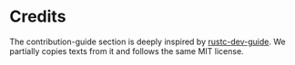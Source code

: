 # Credits

The contribution-guide section is deeply inspired by [rustc-dev-guide](https://github.com/rust-lang/rustc-dev-guide). We partially copies texts from it and follows the same MIT license.
